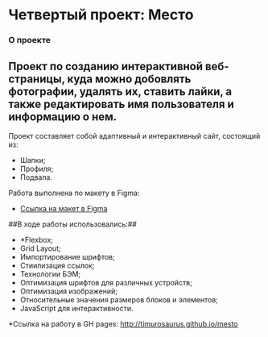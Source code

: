 # Четвертый проект: Место

### О проекте

## Проект по созданию интерактивной веб-страницы, куда можно добовлять фотографии, удалять их, ставить лайки, а также редактировать имя пользователя и информацию о нем. 
Проект составляет собой адаптивный и интерактивный сайт, состоящий из:
* Шапки;
* Профиля;
* Подвала.

Работа выполнена по макету в Figma:
* [Ссылка на макет в Figma](https://www.figma.com/file/2cn9N9jSkmxD84oJik7xL7/JavaScript.-Sprint-4?node-id=0%3A1)

##В ходе работы использовались:##
* *Flexbox;
* Grid Layout;
* Импортирование шрифтов;
* Стиилизация ссылок;
* Технологии БЭМ;
* Оптимизация шрифтов для различных устройств;
* Оптимизация изображений;
* Относительные значения размеров блоков и элементов;
* JavaScript для интерактивности.

*Ссылка на работу в GH pages: http://timurosaurus.github.io/mesto 
